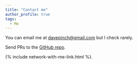 ```yaml
---
title: "Contact me"
author_profile: true
tags:
  - Me
---
```


You can email me at [davepinch@gmail.com](mailto:davepinch@gmail.com) but I check rarely.

Send PRs to the [GitHub repo](https://github.com/davepinch/pinchy.cc).

{% include network-with-me-link.html %}.